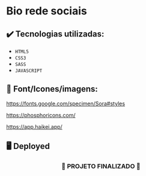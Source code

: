 <h1>
  Bio rede sociais
</h1>

## ✔️ Tecnologias utilizadas:
- ``HTML5``
- ``CSS3``
- ``SASS``
- ``JAVASCRIPT``

## :paperclip: Font/Icones/imagens:

https://fonts.google.com/specimen/Sora#styles

https://phosphoricons.com/

https://app.haikei.app/

## :desktop_computer: Deployed

<h3 align="center">
  
  :construction: PROJETO FINALIZADO :construction:
  
</h3>
